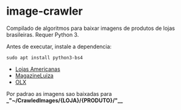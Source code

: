 # image-crawler

Compilado de algoritmos para baixar imagens de produtos de lojas brasileiras. Requer Python 3.

Antes de executar, instale a dependencia:

```
sudo apt install python3-bs4
```

* [Lojas Americanas](americanas)
* [MagazineLuiza](luiza)
* [OLX](olx)

Por padrao as imagens sao baixadas para **_"~/CrawledImages/{LOJA}/{PRODUTO}/"__**
